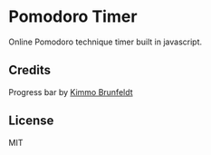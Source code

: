 # Pomodoro Timer

Online Pomodoro technique timer built in javascript.

## Credits

Progress bar by [Kimmo Brunfeldt](http://kimmobrunfeldt.github.io/progressbar.js/)

## License

MIT 